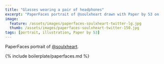 ```yaml
---
title: "Glasses wearing a pair of headphones"
excerpt: "PaperFaces portrait of @soulxheart drawn with Paper by 53 on an iPad."
image: 
  feature: /assets/images/paperfaces-soulxheart-twitter-lg.jpg
  thumb: /assets/images/paperfaces-soulxheart-twitter-150.jpg
tags: [portrait, illustration, Paper by 53]
---
```


PaperFaces portrait of [@soulxheart](http://twitter.com/soulxheart).

{% include boilerplate/paperfaces.md %}